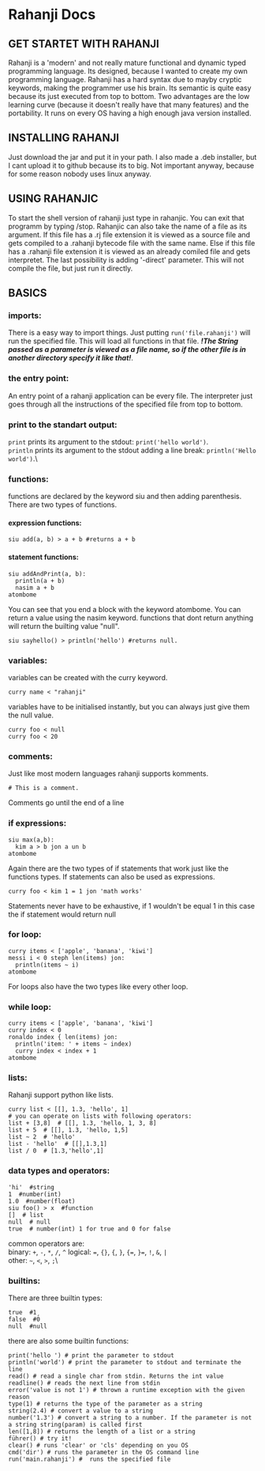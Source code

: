 # Rahanji Docs

## GET STARTET WITH RAHANJI

Rahanji is a 'modern' and not really mature functional and dynamic typed  programming language.
Its designed, because I wanted to create my own programming language.
Rahanji has a hard syntax due to mayby cryptic keywords, making the programmer use his brain.
Its semantic is quite easy because its just executed from top to bottom. 
Two advantages are the low learning curve (because it doesn't really have that many features) and the portability.
It runs on every OS having a high enough java version installed.

## INSTALLING RAHANJI

Just download the jar and put it in your path. 
I also made a .deb installer, but I cant upload it to github because its to big.
Not important anyway, because for some reason nobody uses linux anyway.

## USING RAHANJIC

To start the shell version of rahanji just type in rahanjic. You can exit that programm by typing /stop.
Rahanjic can also take the name of a file as its argument.
If this file has a .rj file extension it is viewed as a source file and gets compiled to a .rahanji bytecode file with the same name.
Else if this file has a .rahanji file extension it is viewed as an already comiled file and gets interpretet.
The last possibility is adding '-direct' parameter. This will not compile the file, but just run it directly.

## BASICS

### imports:
There is a easy way to import things. Just putting `run('file.rahanji')` will run the specified file. This will load all functions in that file.
___!The String passed as a parameter is viewed as a file name, so if the other file is in another directory specify it like that!___.

### the entry point:
An entry point of a rahanji application can be every file.
The interpreter just goes through all the instructions of the specified file from top to bottom.

### print to the standart output:
`print` prints its argument to the stdout: `print('hello world')`.\
`println` prints its argument to the stdout adding a line break: `println('Hello world')`.\


### functions:
functions are declared by the keyword siu and then adding parenthesis.\
There are two types of functions.
#### expression functions:
```
siu add(a, b) > a + b #returns a + b
```
#### statement functions:
```
siu addAndPrint(a, b):
  println(a + b)
  nasim a + b
atombome
```
You can see that you end a block with the keyword atombome.
You can return a value using the nasim keyword.
functions that dont return anything will return the builting value "null".
```
siu sayhello() > println('hello') #returns null.
```

### variables:
variables can be created with the curry keyword.
```
curry name < "rahanji"
```
variables have to be initialised instantly, but you can always just give them the null value.
```
curry foo < null
curry foo < 20
```

### comments:
Just like most modern languages rahanji supports komments.
```
# This is a comment.
```
Comments go until the end of a line


### if expressions:
```
siu max(a,b):
  kim a > b jon a un b
atombome
```
Again there are the two types of if statements that work just like the functions types.
If statements can also be used as expressions.
```
curry foo < kim 1 = 1 jon 'math works'
```
Statements never have to be exhaustive, if 1 wouldn't be equal 1 in this case the if statement would return null


### for loop:
```
curry items < ['apple', 'banana', 'kiwi']
messi i < 0 steph len(items) jon:
  println(items ~ i)
atombome
```
For loops also have the two types like every other loop.


### while loop:
```
curry items < ['apple', 'banana', 'kiwi'] 
curry index < 0
ronaldo index { len(items) jon:
  println('item: ' + items ~ index)
  curry index < index + 1
atombome
```

### lists:
Rahanji support python like lists.
```
curry list < [[], 1.3, 'hello', 1]
# you can operate on lists with following operators:
list + [3,8]  # [[], 1.3, 'hello, 1, 3, 8]
list + 5  # [[], 1.3, 'hello, 1,5]
list ~ 2  # 'hello'
list - 'hello'  # [[],1.3,1]
list / 0  # [1.3,'hello',1]
```

### data types and operators: 
```
'hi'  #string
1  #number(int)
1.0  #number(float)
siu foo() > x  #function
[]  # list
null  # null
true  # number(int) 1 for true and 0 for false
```
common operators are:\
binary: `+`, `-`, `*`, `/`, `^`
logical: `=`, `{}`, `{`, `}`, `{=`, `}=`, `!`, `&`, `|`\
other: `~`, `<`, `>`, `;`\


### builtins:
There are three builtin types:
```
true  #1¸
false  #0
null  #null
```
there are also some builtin functions:
```
print('hello ') # print the parameter to stdout
println('world') # print the parameter to stdout and terminate the line
read() # read a single char from stdin. Returns the int value
readline() # reads the next line from stdin
error('value is not 1') # thrown a runtime exception with the given reason
type(1) # returns the type of the parameter as a string
string(2.4) # convert a value to a string
number('1.3') # convert a string to a number. If the parameter is not a string string(param) is called first
len([1,8]) # returns the length of a list or a string
führer() # try it!
clear() # runs 'clear' or 'cls' depending on you OS
cmd('dir') # runs the parameter in the OS command line
run('main.rahanji') #  runs the specified file
```
